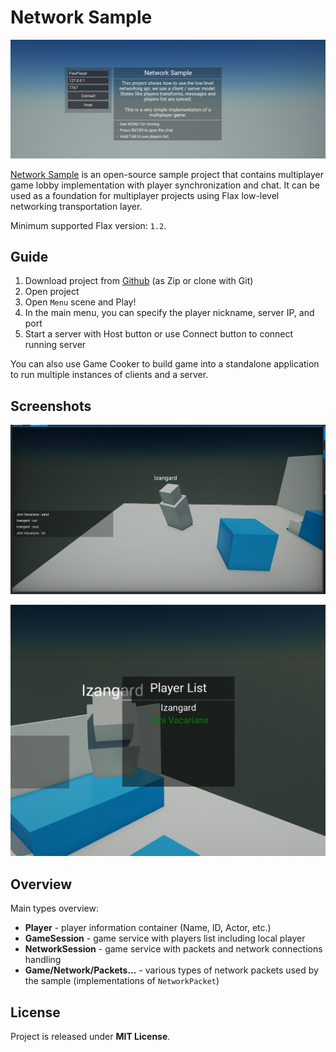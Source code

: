 # Network Sample

![Network Sample Main Menu](Content/network-sample-menu.png)

[Network Sample](https://github.com/FlaxEngine/NetworkSample) is an open-source sample project that contains multiplayer game lobby implementation with player synchronization and chat. It can be used as a foundation for multiplayer projects using Flax low-level networking transportation layer.

Minimum supported Flax version: `1.2`.

## Guide

1. Download project from [Github](https://github.com/FlaxEngine/NetworkSample) (as Zip or clone with Git)
2. Open project
3. Open `Menu` scene and Play!
4. In the main menu, you can specify the player nickname, server IP, and port
5. Start a server with Host button or use Connect button to connect running server

You can also use Game Cooker to build game into a standalone application to run multiple instances of clients and a server.

## Screenshots

![Network Sample Players](Content/network-sample-players.jpg)

![Network Sample Players List](Content/network-sample-players-list.png)

## Overview

Main types overview:
* **Player** - player information container (Name, ID, Actor, etc.)
* **GameSession** - game service with players list including local player
* **NetworkSession** - game service with packets and network connections handling
* **Game/Network/Packets...** - various types of network packets used by the sample (implementations of `NetworkPacket`)

## License

Project is released under **MIT License**.
